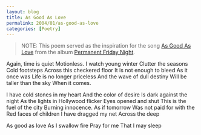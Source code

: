 ```yaml
---
layout: blog
title: As Good As Love
permalink: 2004/01/as-good-as-love
categories: [Poetry]
---
```


<blockquote>
NOTE: This poem served as the inspiration for the song <a href="http://axelradio.com/track/as-good-as-love">As Good As Love</a> from the album <a href="http://axelradio.com/album/permanent-friday-night">Permanent Friday Night</a>.
</blockquote>


Again, time is quiet
Motionless. I watch young winter
Clutter the seasons
Cold footsteps
Across this checkered floor
It is not enough to bleed
As it once was
Life is no longer priceless
And the wave of dull destiny
Will be taller than the sky
When it comes.

I have cold stones in my heart
And the color of desire
Is dark against the night
As the lights in Hollywood flicker 
Eyes opened and shut
This is the fuel of the city
Burning innocence.
As if tomorrow
Was not paid for with the
Red faces of children
I have dragged my net
Across the deep

As good as love
As I swallow fire
Pray for me
That I may sleep


